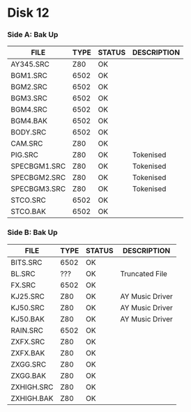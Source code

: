 # Disk 12

### Side A: Bak Up

| FILE         | TYPE | STATUS   | DESCRIPTION |
|--------------|------|----------|---|
| AY345.SRC    | Z80  | OK       |
| BGM1.SRC     | 6502 | OK       |
| BGM2.SRC     | 6502 | OK       |
| BGM3.SRC     | 6502 | OK       | 
| BGM4.SRC     | 6502 | OK       | 
| BGM4.BAK     | 6502 | OK       | 
| BODY.SRC     | 6502 | OK       | 
| CAM.SRC      | Z80  | OK       | 
| PIG.SRC      | Z80  | OK       | Tokenised
| SPECBGM1.SRC | Z80  | OK       | Tokenised
| SPECBGM2.SRC | Z80  | OK       | Tokenised
| SPECBGM3.SRC | Z80  | OK       | Tokenised
| STCO.SRC     | 6502 | OK       |
| STCO.BAK     | 6502 | OK       |

### Side B: Bak Up

| FILE         | TYPE | STATUS   | DESCRIPTION |
|--------------|------|----------|---|
| BITS.SRC     | 6502 | OK       | 
| BL.SRC       | ???  | OK       | Truncated File
| FX.SRC       | 6502 | OK       | 
| KJ25.SRC     | Z80  | OK       | AY Music Driver
| KJ50.SRC     | Z80  | OK       | AY Music Driver
| KJ50.BAK     | Z80  | OK       | AY Music Driver
| RAIN.SRC     | 6502 | OK       | 
| ZXFX.SRC     | Z80  | OK       |
| ZXFX.BAK     | Z80  | OK       |
| ZXGG.SRC     | Z80  | OK       |
| ZXGG.BAK     | Z80  | OK       |
| ZXHIGH.SRC   | Z80  | OK       |
| ZXHIGH.BAK   | Z80  | OK       |